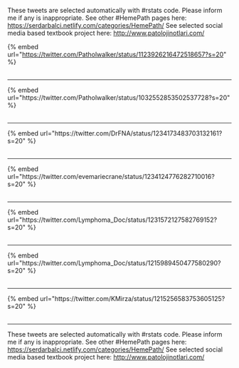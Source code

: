 

These tweets are selected automatically with #rstats code. Please inform me if any is inappropriate.
See other #HemePath pages here: https://serdarbalci.netlify.com/categories/HemePath/ 
See selected social media based textbook project here: http://www.patolojinotlari.com/

{% embed url="https://twitter.com/Patholwalker/status/1123926216472518657?s=20" %}<br>
<br>
<hr>
{% embed url="https://twitter.com/Patholwalker/status/1032552853502537728?s=20" %}<br>
<br>
<hr>
{% embed url="https://twitter.com/DrFNA/status/1234173483703132161?s=20" %}<br>
<br>
<hr>
{% embed url="https://twitter.com/evemariecrane/status/1234124776282710016?s=20" %}<br>
<br>
<hr>
{% embed url="https://twitter.com/Lymphoma_Doc/status/1231572127582769152?s=20" %}<br>
<br>
<hr>
{% embed url="https://twitter.com/Lymphoma_Doc/status/1215989450477580290?s=20" %}<br>
<br>
<hr>
{% embed url="https://twitter.com/KMirza/status/1215256583753605125?s=20" %}<br>
<br>
<hr>


These tweets are selected automatically with #rstats code. Please inform me if any is inappropriate.
See other #HemePath pages here: https://serdarbalci.netlify.com/categories/HemePath/ 
See selected social media based textbook project here: http://www.patolojinotlari.com/
